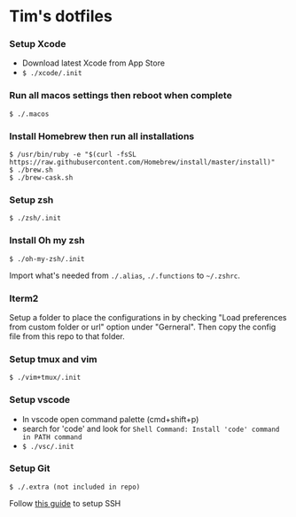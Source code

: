 # Tim's dotfiles

### Setup Xcode
- Download latest Xcode from App Store
- `$ ./xcode/.init`

### Run all macos settings then reboot when complete
```
$ ./.macos
```

### Install Homebrew then run all installations
```
$ /usr/bin/ruby -e "$(curl -fsSL https://raw.githubusercontent.com/Homebrew/install/master/install)"
$ ./brew.sh
$ ./brew-cask.sh
```

### Setup zsh
```
$ ./zsh/.init
```

### Install Oh my zsh
```
$ ./oh-my-zsh/.init
```
Import what's needed from `./.alias`, `./.functions` to `~/.zshrc`.

### Iterm2
Setup a folder to place the configurations in by checking "Load preferences from custom folder or url" option under "Gerneral". Then copy the config file from this repo to that folder.

### Setup tmux and vim
```
$ ./vim+tmux/.init
```

### Setup vscode
- In vscode open command palette (cmd+shift+p)
- search for 'code' and look for `Shell Command: Install 'code' command in PATH command`
- `$ ./vsc/.init`

### Setup Git
```
$ ./.extra (not included in repo)
```
Follow [this guide](https://sourabhbajaj.com/mac-setup/Git/) to setup SSH
